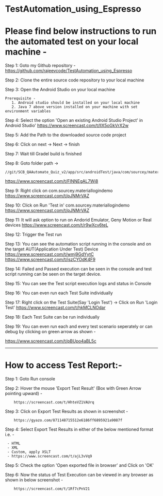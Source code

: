 # TestAutomation_using_Espresso

# Please find below instructions to run the automated test on your local machine -

Step 1: Goto my Github repository - https://github.com/rajeevcode/TestAutomation_using_Espresso

Step 2: Clone the entire source code repository to your local machine

Step 3: Open the Android Studio on your local machine
       
	Prerequisite - 
       1. Android studio should be installed on your local machine
       2. Java 7 above version installed on your machine with set environment variables

Step 4: Select the option 'Open an existing Android Studio Project' in Android Studio'
       https://www.screencast.com/t/llX5oGkVrX2w

Step 5: Add the Path to the downloaded source code project

Step 6: Click on next -> Next -> finish 

Step 7: Wait till Gradel build is finished 

Step 8: Goto folder path ->

    //git/SCB_QAAutomate_Quiz_v2/app/src/androidTest/java/com/sourcey/materiallogindemo
       
   https://www.screencast.com/t/FINNEgAL7Wj8

Step 9: Right click on com.sourcey.materiallogindemo 
        https://www.screencast.com/t/pJNMrVAZ

Step 10: Click on Run 'Test in' com.sourcey.materiallogindemo 
         https://www.screencast.com/t/pJNMrVAZ

Step 11: It will ask option to run on Andorid Emulator, Geny Motion or Real devices 
         https://www.screencast.com/t/r9wXcv6teL

Step 12: Trigger the Test run

Step 13: You can see the automation script running in the console and on the target AUT(Application Under Test) Device                  https://www.screencast.com/t/wmj9GdYytC
         https://www.screencast.com/t/iszCYOdK4F9

Step 14: Failed and Passed execution can be seen in the console and test script running can be seen on the target device.

Step 15:  You can see the Test script execution logs and status in Console

Step 16: You can even run each Test Suite individually 
         
Step 17: Right click on the Test Suite(Say 'Login Test') -> Click on Run 'Login Test'
         https://www.screencast.com/t/hkMCLNOdar

Step 18: Each Test Suite can be run individually

Step 19: You can even run each and every test scenario seperately or can debug by clicking on green arrow as shown - 

   https://www.screencast.com/t/pBUpo4aBL5c

------------------------------------------------------------

# How to access Test Report:-

Step 1: Goto Run console

Step 2: Hover the mouse 'Export Test Result' (Box with Green Arrow pointing upward) - 

        https://screencast.com/t/HhteVZ1VAUrq

Step 3: Click on Export Test Results as shown in screenshot - 

        https://gyazo.com/871148715512e6186ff6895921a9087f

Step 4: Select Export Test Results in either of the below mentioned format  i.e. - 
     
     - HTML
     - XML
     - Custom, apply XSLT 
     - https://www.screencast.com/t/ajL3vVq9

Step 5: Check the option 'Open exported file in browser' and Click on 'OK'
        
Step 6: Now the status of Test Execution can be viewed in any browser as shown in below screenshot - 

        https://screencast.com/t/1Rf7cPnV21

